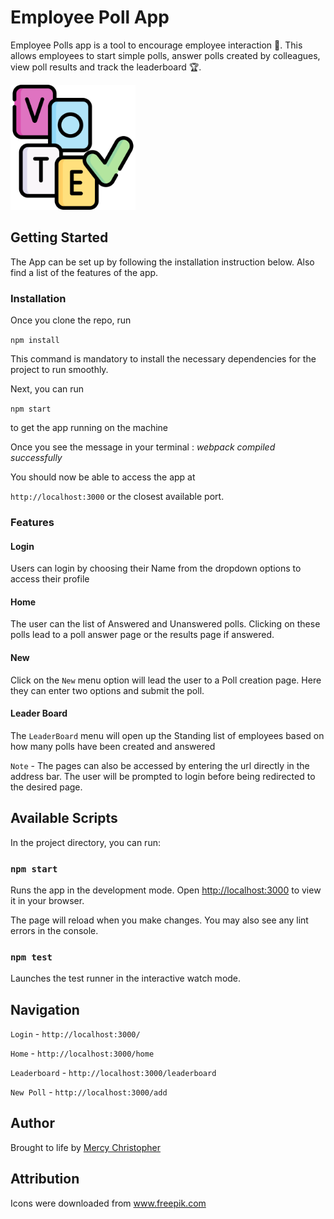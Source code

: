 # Employee Poll App

Employee Polls app is a tool to encourage employee interaction :mega:. This allows employees to start simple polls, answer polls created by colleagues, view poll results and track the leaderboard :trophy:.

<img src="/public/images/vote.png" width="200px" height="200px"/>


## Getting Started

The App can be set up by following the installation instruction below. Also find a list of the features of the app.

### Installation

Once you clone the repo, run

`npm install`

This command is mandatory to install the necessary dependencies for the project to run smoothly.

Next, you can run

`npm start`

to get the app running on the machine

Once you see the message in your terminal : <em>webpack compiled successfully</em>

You should now be able to access the app at

`http://localhost:3000` or the closest available port.



### Features

#### Login

Users can login by choosing their Name from the dropdown options to access their profile

#### Home

The user can the list of Answered and Unanswered polls. 
Clicking on these polls lead to a poll answer page or the results page if answered.

#### New

Click on the `New` menu option will lead the user to a Poll creation page.
Here they can enter two options and submit the poll.

#### Leader Board

The `LeaderBoard` menu will open up the Standing list of employees based on how many polls have been created and answered



`Note` - The pages can also be accessed by entering the url directly in the address bar. 
The user will be prompted to login before being redirected to the desired page.



## Available Scripts

In the project directory, you can run:

### `npm start`

Runs the app in the development mode.
Open [http://localhost:3000](http://localhost:3000) to view it in your browser.

The page will reload when you make changes.
You may also see any lint errors in the console.

### `npm test`

Launches the test runner in the interactive watch mode.

## Navigation

`Login` - `http://localhost:3000/`

`Home` - `http://localhost:3000/home`

`Leaderboard` - `http://localhost:3000/leaderboard`

`New Poll` - `http://localhost:3000/add`


## Author

Brought to life by [Mercy Christopher](https://github.com/mckristopher)


## Attribution

Icons were downloaded from <a href='https://www.freepik.com/'> www.freepik.com</a>



